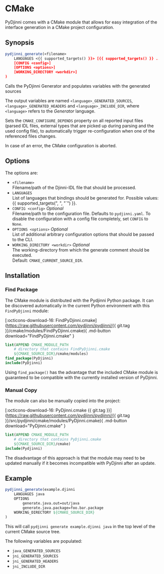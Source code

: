 # CMake

PyDjinni comes with a CMake module that allows for easy integration of the interface generation
in a CMake project configuration.

## Synopsis

```cmake
pydjinni_generate(<filename>
    LANGUAGES <{{ supported_targets() }}> [{{ supported_targets() }} ...]
    [CONFIG <config>]
    [OPTIONS <options>]
    [WORKING_DIRECTORY <workdir>]
)
```

Calls the PyDjinni Generator and populates variables with the generated sources

The output variables are named `<language>_GENERATED_SOURCES`, `<language>_GENERATED_HEADERS` and 
`<language>_INCLUDE_DIR`, where `<language>` refers to the *Generator* language.

Sets the `CMAKE_CONFIGURE_DEPENDS` property on all reported input files (parsed IDL files, external types that are 
picked up during parsing and the used config file), to automatically trigger re-configuration when one of the 
referenced files changes.

In case of an error, the CMake configuration is aborted.

## Options

The options are:

* `<filename>`<br>Filename/path of the Djinni-IDL file that should be processed.
* `LANGUAGES`<br>List of languages that bindings should be generated for. 
  Possible values: {{ supported_targets(", ", "`") }}.
* `CONFIG <config>` *Optional*<br>Filename/path to the configuration file. Defaults to `pydjinni.yaml`. To disable the
  configuration with a config file completely, set `CONFIG` to `None`.
* `OPTIONS <options>` *Optional*<br>List of additional arbitrary configuration options that should be passed to the CLI.
* `WORKING_DIRECTORY <workdir>` *Optional*<br>The working-directory from which the generate comment should be executed.
  <br>Default: `CMAKE_CURRENT_SOURCE_DIR`.

## Installation

### Find Package

The CMake module is distributed with the Pydjinni Python package.
It can be discovered automatically in the current Python environment with this `FindPyDjinni` module:

[:octicons-download-16: FindPyDjinni.cmake](https://raw.githubusercontent.com/pydjinni/pydjinni/{{ git.tag }}/cmake/modules/FindPyDjinni.cmake){ .md-button download="FindPyDjinni.cmake" }

```cmake
list(APPEND CMAKE_MODULE_PATH 
    # directory that contains FindPyDjinni.cmake
    ${CMAKE_SOURCE_DIR}/cmake/modules) 
find_package(PyDjinni)
include(PyDjinni)

```

Using `find_package()` has the advantage that the included CMake module is guaranteed to be compatible with the currently installed version of PyDjinni.

### Manual Copy

The module can also be manually copied into the project:

[:octicons-download-16: PyDjinni.cmake {{ git.tag }}](https://raw.githubusercontent.com/pydjinni/pydjinni/{{ git.tag }}/src/pydjinni/cmake/modules/PyDjinni.cmake){ .md-button download="PyDjinni.cmake" }

```cmake
list(APPEND CMAKE_MODULE_PATH 
    # directory that contains PyDjinni.cmake
    ${CMAKE_SOURCE_DIR}/cmake)
include(Pydjinni)
```

The disadvantage of this approach is that the module may need to be updated manually if it becomes incompatible with PyDjinni after an update.

## Example

```cmake
pydjinni_generate(example.djinni
    LANGUAGES java
    OPTIONS
        generate.java.out=out/java
        generate.java.package=foo.bar.package
    WORKING_DIRECTORY ${CMAKE_SOURCE_DIR}
)
```

This will call `pydjinni generate example.djinni java` in the top level of the current CMake source tree.

The following variables are populated:

- `java_GENERATED_SOURCES`
- `jni_GENERATED_SOURCES`
- `jni_GENERATED_HEADERS`
- `jni_INCLUDE_DIR`

